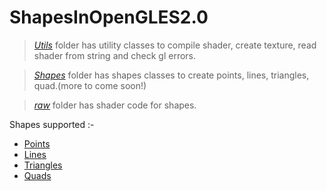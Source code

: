 # ShapesInOpenGLES2.0

> [*Utils*](https://github.com/regar007/ShapesInOpenGLES2.0/tree/master/app/src/main/java/com/regar007/shapesinopengles20/Utils) folder has utility classes to compile shader, create texture, read shader from string and check gl errors.

> [*Shapes*](https://github.com/regar007/ShapesInOpenGLES2.0/tree/master/app/src/main/java/com/regar007/shapesinopengles20/Shapes) folder has shapes classes to create points, lines, triangles, quad.(more to come soon!)

> [*raw*](https://github.com/regar007/ShapesInOpenGLES2.0/tree/master/app/src/main/res/raw) folder has shader code for shapes.

Shapes supported :-
* [Points](https://github.com/regar007/ShapesInOpenGLES2.0/blob/master/app/src/main/java/com/regar007/shapesinopengles20/Shapes/Points.java)
* [Lines](https://github.com/regar007/ShapesInOpenGLES2.0/blob/master/app/src/main/java/com/regar007/shapesinopengles20/Shapes/Lines.java)
* [Triangles](https://github.com/regar007/ShapesInOpenGLES2.0/blob/master/app/src/main/java/com/regar007/shapesinopengles20/Shapes/Triangles.java)
* [Quads](https://github.com/regar007/ShapesInOpenGLES2.0/blob/master/app/src/main/java/com/regar007/shapesinopengles20/Shapes/Quad.java)

